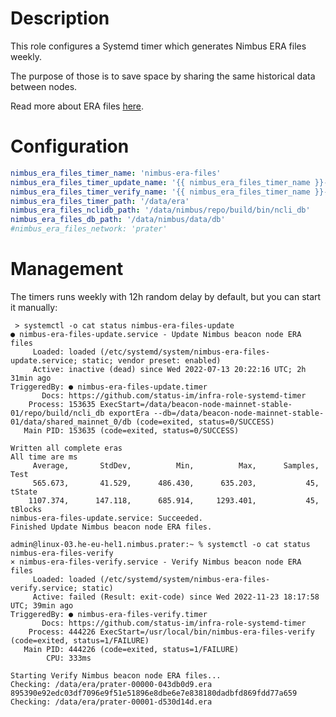 # Description

This role configures a Systemd timer which generates Nimbus ERA files weekly.

The purpose of those is to save space by sharing the same historical data between nodes.

Read more about ERA files [here](https://github.com/status-im/nimbus-eth2/blob/unstable/docs/e2store.md#era-files).

# Configuration

```yaml
nimbus_era_files_timer_name: 'nimbus-era-files'
nimbus_era_files_timer_update_name: '{{ nimbus_era_files_timer_name }}-update'
nimbus_era_files_timer_verify_name: '{{ nimbus_era_files_timer_name }}-verify'
nimbus_era_files_timer_path: '/data/era'
nimbus_era_files_nclidb_path: '/data/nimbus/repo/build/bin/ncli_db'
nimbus_era_files_db_path: '/data/nimbus/data/db'
#nimbus_era_files_network: 'prater'
```

# Management

The timers runs weekly with 12h random delay by default, but you can start it manually:
```
 > systemctl -o cat status nimbus-era-files-update
● nimbus-era-files-update.service - Update Nimbus beacon node ERA files
     Loaded: loaded (/etc/systemd/system/nimbus-era-files-update.service; static; vendor preset: enabled)
     Active: inactive (dead) since Wed 2022-07-13 20:22:16 UTC; 2h 31min ago
TriggeredBy: ● nimbus-era-files-update.timer
       Docs: https://github.com/status-im/infra-role-systemd-timer
    Process: 153635 ExecStart=/data/beacon-node-mainnet-stable-01/repo/build/ncli_db exportEra --db=/data/beacon-node-mainnet-stable-01/data/shared_mainnet_0/db (code=exited, status=0/SUCCESS)
   Main PID: 153635 (code=exited, status=0/SUCCESS)

Written all complete eras
All time are ms
     Average,       StdDev,          Min,          Max,      Samples,         Test
     565.673,       41.529,      486.430,      635.203,           45, tState
    1107.374,      147.118,      685.914,     1293.401,           45, tBlocks
nimbus-era-files-update.service: Succeeded.
Finished Update Nimbus beacon node ERA files.
```
```
admin@linux-03.he-eu-hel1.nimbus.prater:~ % systemctl -o cat status nimbus-era-files-verify 
× nimbus-era-files-verify.service - Verify Nimbus beacon node ERA files                    
     Loaded: loaded (/etc/systemd/system/nimbus-era-files-verify.service; static)
     Active: failed (Result: exit-code) since Wed 2022-11-23 18:17:58 UTC; 39min ago
TriggeredBy: ● nimbus-era-files-verify.timer
       Docs: https://github.com/status-im/infra-role-systemd-timer
    Process: 444226 ExecStart=/usr/local/bin/nimbus-era-files-verify (code=exited, status=1/FAILURE)
   Main PID: 444226 (code=exited, status=1/FAILURE)
        CPU: 333ms

Starting Verify Nimbus beacon node ERA files...
Checking: /data/era/prater-00000-043db0d9.era
895390e92edc03df7096e9f51e51896e8dbe6e7e838180dadbfd869fdd77a659
Checking: /data/era/prater-00001-d530d14d.era
```
